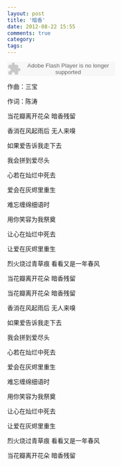 ```yaml
---
layout: post
title: '暗香'
date: 2012-08-22 15:55
comments: true
category: 
tags:
---
```

    


<object classid="clsid:d27cdb6e-ae6d-11cf-96b8-444553540000" codebase=" http://fpdownload.macromedia.com/pub/shockwave/cabs/flash/swflash.cab#version=7,0,0,0" width="250" height="32"><param name="allowScriptAccess" value="sameDomain"><param name="movie" value=" http://l.5sing.com/player.swf?songtype=fc&songid=9322391"><param name="quality" value="high"><param name="bgcolor" value="#ffffff"><embed src=" http://l.5sing.com/player.swf?songtype=fc&songid=9322391" quality="high" bgcolor="#ffffff" width="250" height="32" allowScriptAccess="sameDomain" type="application/x-shockwave-flash" pluginspage=" http://www.macromedia.com/go/getflashplayer" /></object>

作曲：三宝

作词：陈涛

当花瓣离开花朵
暗香残留

香消在风起雨后
无人来嗅

如果爱告诉我走下去

我会拼到爱尽头

心若在灿烂中死去

爱会在灰烬里重生

难忘缠绵细语时

用你笑容为我祭奠

让心在灿烂中死去

让爱在灰烬里重生

烈火烧过青草痕
看看又是一年春风

当花瓣离开花朵
暗香残留

当花瓣离开花朵
暗香残留

香消在风起雨后
无人来嗅

如果爱告诉我走下去

我会拼到爱尽头

心若在灿烂中死去

爱会在灰烬里重生

难忘缠绵细语时

用你笑容为我祭奠

让心在灿烂中死去

让爱在灰烬里重生

烈火烧过青草痕
看看又是一年春风

当花瓣离开花朵
暗香残留

